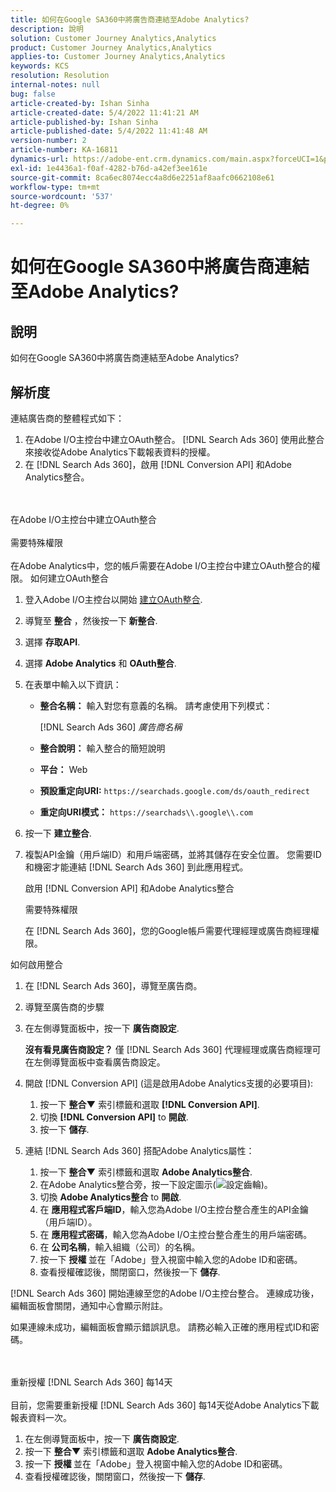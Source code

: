 ```yaml
---
title: 如何在Google SA360中將廣告商連結至Adobe Analytics?
description: 說明
solution: Customer Journey Analytics,Analytics
product: Customer Journey Analytics,Analytics
applies-to: Customer Journey Analytics,Analytics
keywords: KCS
resolution: Resolution
internal-notes: null
bug: false
article-created-by: Ishan Sinha
article-created-date: 5/4/2022 11:41:21 AM
article-published-by: Ishan Sinha
article-published-date: 5/4/2022 11:41:48 AM
version-number: 2
article-number: KA-16811
dynamics-url: https://adobe-ent.crm.dynamics.com/main.aspx?forceUCI=1&pagetype=entityrecord&etn=knowledgearticle&id=2e22a71b-9fcb-ec11-a7b5-6045bd00db25
exl-id: 1e4436a1-f0af-4282-b76d-a42ef3ee161e
source-git-commit: 8ca6ec8074ecc4a8d6e2251af8aafc0662108e61
workflow-type: tm+mt
source-wordcount: '537'
ht-degree: 0%

---
```


# 如何在Google SA360中將廣告商連結至Adobe Analytics?

## 說明


如何在Google SA360中將廣告商連結至Adobe Analytics?


## 解析度


連結廣告商的整體程式如下：

1. 在Adobe I/O主控台中建立OAuth整合。 [!DNL Search Ads 360] 使用此整合來接收從Adobe Analytics下載報表資料的授權。
1. 在 [!DNL Search Ads 360]，啟用 [!DNL Conversion API] 和Adobe Analytics整合。

<br><br>在Adobe I/O主控台中建立OAuth整合<br><br>需要特殊權限<br><br>
在Adobe Analytics中，您的帳戶需要在Adobe I/O主控台中建立OAuth整合的權限。
如何建立OAuth整合
1. 登入Adobe I/O主控台以開始 [建立OAuth整合](https://www.adobe.io/authentication/auth-methods.html#!AdobeDocs/adobeio-auth/master/AuthenticationOverview/OAuthIntegration.md).
1. 導覽至 <b>整合</b> ，然後按一下 <b>新整合</b>.
1. 選擇 <b>存取API</b>.
1. 選擇 <b>Adobe Analytics</b> 和 <b>OAuth整合</b>.
1. 在表單中輸入以下資訊：
   - <b>整合名稱：</b> 輸入對您有意義的名稱。 請考慮使用下列模式：

      [!DNL Search Ads 360] *廣告商名稱*

   - <b>整合說明：</b> 輸入整合的簡短說明
   - <b>平台：</b> Web
   - <b>預設重定向URI:</b> `https://searchads.google.com/ds/oauth_redirect`
   - <b>重定向URI模式：</b> `https://searchads\\.google\\.com`

1. 按一下 <b>建立整合</b>.
1. 複製API金鑰（用戶端ID）和用戶端密碼，並將其儲存在安全位置。 您需要ID和機密才能連結 [!DNL Search Ads 360] 到此應用程式。

   啟用 [!DNL Conversion API] 和Adobe Analytics整合

   需要特殊權限

   在 [!DNL Search Ads 360]，您的Google帳戶需要代理經理或廣告商經理權限。

如何啟用整合

1. 在 [!DNL Search Ads 360]，導覽至廣告商。
1. 導覽至廣告商的步驟
1. 在左側導覽面板中，按一下 <b>廣告商設定</b>.

   <b>沒有看見廣告商設定？</b> 僅 [!DNL Search Ads 360] 代理經理或廣告商經理可在左側導覽面板中查看廣告商設定。

1. 開啟 [!DNL Conversion API] (這是啟用Adobe Analytics支援的必要項目):

   1. 按一下 <b>整合▼</b> 索引標籤和選取 <b>[!DNL Conversion API]</b>.
   1. 切換 <b>[!DNL Conversion API]</b> to <b>開啟</b>.
   1. 按一下 <b>儲存</b>.

1. 連結 [!DNL Search Ads 360] 搭配Adobe Analytics屬性：

   1. 按一下 <b>整合▼</b> 索引標籤和選取 <b>Adobe Analytics整合</b>.
   1. 在Adobe Analytics整合旁，按一下設定圖示(![設定齒輪](https://lh3.googleusercontent.com/epGzW5mbor9RE_qz89J5G7pIHHCI0kfzQSMglH7hxWZlWkyoRtS1urgdIttMd71uOtk=w18 "設定齒輪"))。
   1. 切換 <b>Adobe Analytics整合</b> to <b>開啟</b>.
   1. 在 <b>應用程式客戶端ID</b>，輸入您為Adobe I/O主控台整合產生的API金鑰（用戶端ID）。
   1. 在 <b>應用程式密碼</b>，輸入您為Adobe I/O主控台整合產生的用戶端密碼。
   1. 在 <b>公司名稱</b>，輸入組織（公司）的名稱。
   1. 按一下 <b>授權 </b>並在「Adobe」登入視窗中輸入您的Adobe ID和密碼。
   1. 查看授權確認後，關閉窗口，然後按一下 <b>儲存</b>.

[!DNL Search Ads 360] 開始連線至您的Adobe I/O主控台整合。 連線成功後，編輯面板會關閉，通知中心會顯示附註。

如果連線未成功，編輯面板會顯示錯誤訊息。 請務必輸入正確的應用程式ID和密碼。

<br><br>重新授權 [!DNL Search Ads 360] 每14天<br><br>
目前，您需要重新授權 [!DNL Search Ads 360] 每14天從Adobe Analytics下載報表資料一次。

1. 在左側導覽面板中，按一下 <b>廣告商設定</b>.
1. 按一下 <b>整合▼</b> 索引標籤和選取 <b>Adobe Analytics整合</b>.
1. 按一下 <b>授權 </b>並在「Adobe」登入視窗中輸入您的Adobe ID和密碼。
1. 查看授權確認後，關閉窗口，然後按一下 <b>儲存</b>.
